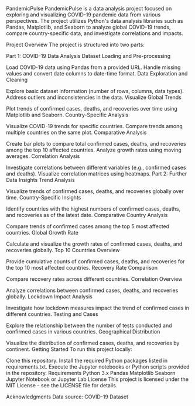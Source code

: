 PandemicPulse
PandemicPulse is a data analysis project focused on exploring and visualizing COVID-19 pandemic data from various perspectives. The project utilizes Python's data analysis libraries such as Pandas, Matplotlib, and Seaborn to analyze global COVID-19 trends, compare country-specific data, and investigate correlations and impacts.

Project Overview
The project is structured into two parts:

Part 1: COVID-19 Data Analysis
Dataset Loading and Pre-processing

Load COVID-19 data using Pandas from a provided URL.
Handle missing values and convert date columns to date-time format.
Data Exploration and Cleaning

Explore basic dataset information (number of rows, columns, data types).
Address outliers and inconsistencies in the data.
Visualize Global Trends

Plot trends of confirmed cases, deaths, and recoveries over time using Matplotlib and Seaborn.
Country-Specific Analysis

Visualize COVID-19 trends for specific countries.
Compare trends among multiple countries on the same plot.
Comparative Analysis

Create bar plots to compare total confirmed cases, deaths, and recoveries among the top 10 affected countries.
Analyze growth rates using moving averages.
Correlation Analysis

Investigate correlations between different variables (e.g., confirmed cases and deaths).
Visualize correlation matrices using heatmaps.
Part 2: Further Data Insights
Trend Analysis

Visualize trends of confirmed cases, deaths, and recoveries globally over time.
Country-Specific Insights

Identify countries with the highest numbers of confirmed cases, deaths, and recoveries as of the latest date.
Comparative Country Analysis

Compare trends of confirmed cases among the top 5 most affected countries.
Global Growth Rate

Calculate and visualize the growth rates of confirmed cases, deaths, and recoveries globally.
Top 10 Countries Overview

Provide cumulative counts of confirmed cases, deaths, and recoveries for the top 10 most affected countries.
Recovery Rate Comparison

Compare recovery rates across different countries.
Correlation Overview

Analyze correlations between confirmed cases, deaths, and recoveries globally.
Lockdown Impact Analysis

Investigate how lockdown measures impact the trend of confirmed cases in different countries.
Testing and Cases

Explore the relationship between the number of tests conducted and confirmed cases in various countries.
Geographical Distribution

Visualize the distribution of confirmed cases, deaths, and recoveries by continent.
Getting Started
To run this project locally:

Clone this repository.
Install the required Python packages listed in requirements.txt.
Execute the Jupyter notebooks or Python scripts provided in the repository.
Requirements
Python 3.x
Pandas
Matplotlib
Seaborn
Jupyter Notebook or Jupyter Lab
License
This project is licensed under the MIT License - see the LICENSE file for details.

Acknowledgments
Data source: COVID-19 Dataset
